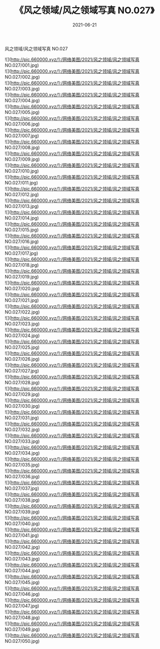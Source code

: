 ﻿---
layout: post
title:  《风之领域/风之领域写真 NO.027》
date:   2021-06-21
img: http://pic.660000.xyz/1:/网络美图/2021/风之领域/风之领域写真 NO.027/000.jpg
categories: [美女, 清纯, 唯美]
---

风之领域/风之领域写真 NO.027

 ![](http://pic.660000.xyz/1:/网络美图/2021/风之领域/风之领域写真 NO.027/001.jpg) <br>![](http://pic.660000.xyz/1:/网络美图/2021/风之领域/风之领域写真 NO.027/002.jpg) <br>![](http://pic.660000.xyz/1:/网络美图/2021/风之领域/风之领域写真 NO.027/003.jpg) <br>![](http://pic.660000.xyz/1:/网络美图/2021/风之领域/风之领域写真 NO.027/004.jpg) <br>![](http://pic.660000.xyz/1:/网络美图/2021/风之领域/风之领域写真 NO.027/005.jpg) <br>![](http://pic.660000.xyz/1:/网络美图/2021/风之领域/风之领域写真 NO.027/006.jpg) <br>![](http://pic.660000.xyz/1:/网络美图/2021/风之领域/风之领域写真 NO.027/007.jpg) <br>![](http://pic.660000.xyz/1:/网络美图/2021/风之领域/风之领域写真 NO.027/008.jpg) <br>![](http://pic.660000.xyz/1:/网络美图/2021/风之领域/风之领域写真 NO.027/009.jpg) <br>![](http://pic.660000.xyz/1:/网络美图/2021/风之领域/风之领域写真 NO.027/010.jpg) <br>![](http://pic.660000.xyz/1:/网络美图/2021/风之领域/风之领域写真 NO.027/011.jpg) <br>![](http://pic.660000.xyz/1:/网络美图/2021/风之领域/风之领域写真 NO.027/012.jpg) <br>![](http://pic.660000.xyz/1:/网络美图/2021/风之领域/风之领域写真 NO.027/013.jpg) <br>![](http://pic.660000.xyz/1:/网络美图/2021/风之领域/风之领域写真 NO.027/014.jpg) <br>![](http://pic.660000.xyz/1:/网络美图/2021/风之领域/风之领域写真 NO.027/015.jpg) <br>![](http://pic.660000.xyz/1:/网络美图/2021/风之领域/风之领域写真 NO.027/016.jpg) <br>![](http://pic.660000.xyz/1:/网络美图/2021/风之领域/风之领域写真 NO.027/017.jpg) <br>![](http://pic.660000.xyz/1:/网络美图/2021/风之领域/风之领域写真 NO.027/018.jpg) <br>![](http://pic.660000.xyz/1:/网络美图/2021/风之领域/风之领域写真 NO.027/019.jpg) <br>![](http://pic.660000.xyz/1:/网络美图/2021/风之领域/风之领域写真 NO.027/020.jpg) <br>![](http://pic.660000.xyz/1:/网络美图/2021/风之领域/风之领域写真 NO.027/021.jpg) <br>![](http://pic.660000.xyz/1:/网络美图/2021/风之领域/风之领域写真 NO.027/022.jpg) <br>![](http://pic.660000.xyz/1:/网络美图/2021/风之领域/风之领域写真 NO.027/023.jpg) <br>![](http://pic.660000.xyz/1:/网络美图/2021/风之领域/风之领域写真 NO.027/024.jpg) <br>![](http://pic.660000.xyz/1:/网络美图/2021/风之领域/风之领域写真 NO.027/025.jpg) <br>![](http://pic.660000.xyz/1:/网络美图/2021/风之领域/风之领域写真 NO.027/026.jpg) <br>![](http://pic.660000.xyz/1:/网络美图/2021/风之领域/风之领域写真 NO.027/027.jpg) <br>![](http://pic.660000.xyz/1:/网络美图/2021/风之领域/风之领域写真 NO.027/028.jpg) <br>![](http://pic.660000.xyz/1:/网络美图/2021/风之领域/风之领域写真 NO.027/029.jpg) <br>![](http://pic.660000.xyz/1:/网络美图/2021/风之领域/风之领域写真 NO.027/030.jpg) <br>![](http://pic.660000.xyz/1:/网络美图/2021/风之领域/风之领域写真 NO.027/031.jpg) <br>![](http://pic.660000.xyz/1:/网络美图/2021/风之领域/风之领域写真 NO.027/032.jpg) <br>![](http://pic.660000.xyz/1:/网络美图/2021/风之领域/风之领域写真 NO.027/033.jpg) <br>![](http://pic.660000.xyz/1:/网络美图/2021/风之领域/风之领域写真 NO.027/034.jpg) <br>![](http://pic.660000.xyz/1:/网络美图/2021/风之领域/风之领域写真 NO.027/035.jpg) <br>![](http://pic.660000.xyz/1:/网络美图/2021/风之领域/风之领域写真 NO.027/036.jpg) <br>![](http://pic.660000.xyz/1:/网络美图/2021/风之领域/风之领域写真 NO.027/037.jpg) <br>![](http://pic.660000.xyz/1:/网络美图/2021/风之领域/风之领域写真 NO.027/038.jpg) <br>![](http://pic.660000.xyz/1:/网络美图/2021/风之领域/风之领域写真 NO.027/039.jpg) <br>![](http://pic.660000.xyz/1:/网络美图/2021/风之领域/风之领域写真 NO.027/040.jpg) <br>![](http://pic.660000.xyz/1:/网络美图/2021/风之领域/风之领域写真 NO.027/041.jpg) <br>![](http://pic.660000.xyz/1:/网络美图/2021/风之领域/风之领域写真 NO.027/042.jpg) <br>![](http://pic.660000.xyz/1:/网络美图/2021/风之领域/风之领域写真 NO.027/043.jpg) <br>![](http://pic.660000.xyz/1:/网络美图/2021/风之领域/风之领域写真 NO.027/044.jpg) <br>![](http://pic.660000.xyz/1:/网络美图/2021/风之领域/风之领域写真 NO.027/045.jpg) <br>![](http://pic.660000.xyz/1:/网络美图/2021/风之领域/风之领域写真 NO.027/046.jpg) <br>![](http://pic.660000.xyz/1:/网络美图/2021/风之领域/风之领域写真 NO.027/047.jpg) <br>![](http://pic.660000.xyz/1:/网络美图/2021/风之领域/风之领域写真 NO.027/048.jpg) <br>![](http://pic.660000.xyz/1:/网络美图/2021/风之领域/风之领域写真 NO.027/049.jpg) <br>![](http://pic.660000.xyz/1:/网络美图/2021/风之领域/风之领域写真 NO.027/050.jpg) <br>